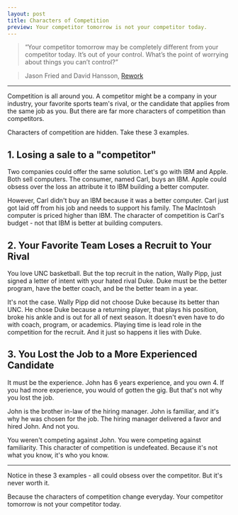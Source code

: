 ```yaml
---
layout: post
title: Characters of Competition
preview: Your competitor tomorrow is not your competitor today.
---
```


>“Your competitor tomorrow may be completely different from your competitor today. It’s out of your control. What’s the point of worrying about things you can’t control?”

> Jason Fried and David Hansson, [Rework](https://itun.es/us/4Lfgz.l)

* * * 

Competition is all around you. A competitor might be a company in your industry, your favorite sports team's rival, or the candidate that applies from the same job as you. But there are far more characters of competition than competitors. 

Characters of competition are hidden. Take these 3 examples. 

## 1. Losing a sale to a "competitor"

Two companies could offer the same solution. Let's go with IBM and Apple. Both sell computers. The consumer, named Carl, buys an IBM. Apple could obsess over the loss an attribute it to IBM building a better computer. 

However, Carl didn't buy an IBM because it was a better computer. Carl just got laid off from his job and needs to support his family. The MacIntosh computer is priced higher than IBM. The character of competition is Carl's budget - not that IBM is better at building computers. 

## 2. Your Favorite Team Loses a Recruit to Your Rival

You love UNC basketball. But the top recruit in the nation, Wally Pipp, just signed a letter of intent with your hated rival Duke. Duke must be the better program, have the better coach, and be the better team in a year. 

It's not the case. Wally Pipp did not choose Duke because its better than UNC. He chose Duke because a returning player, that plays his position, broke his ankle and is out for all of next season. It doesn't even have to do with coach, program, or academics. Playing time is lead role in the competition for the recruit. And it just so happens it lies with Duke. 

## 3. You Lost the Job to a More Experienced Candidate 

It must be the experience. John has 6 years experience, and you own 4. If you had more experience, you would of gotten the gig. But that's not why you lost the job. 

John is the brother in-law of the hiring manager. John is familiar, and it's why he was chosen for the job. The hiring manager delivered a favor and hired John. And not you. 

You weren't competing against John. You were competing against familiarity. This character of competition is undefeated. Because it's not what you know, it's who you know. 

* * * 
Notice in these 3 examples - all could obsess over the competitor. But it's never worth it. 

Because the characters of competition change everyday. Your competitor tomorrow is not your competitor today. 
